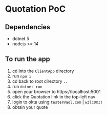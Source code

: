 # Quotation PoC

## Dependencies
 - dotnet 5
 - nodejs >= 14

## To run the app
 1. cd into the `ClientApp` directory
 2. run `npm i`
 3. cd back to root directory `..`
 4. run `dotnet run`
 5. open your browser to https://localhost:5001
 6. click the Quotation link in the top-left nav
 7. login to okta using `tester@aol.com` | `w3lc0m3!`
 8. obtain your quote
 